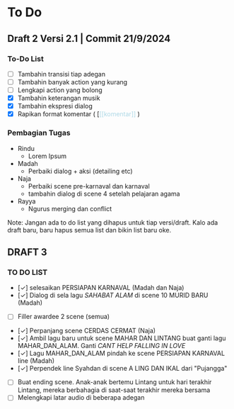 


# To Do

## Draft 2 Versi 2.1 | Commit 21/9/2024 

### To-Do List
- [ ] Tambahin transisi tiap adegan
- [ ] Tambahin banyak action yang kurang
- [ ] Lengkapi action yang bolong
- [x] Tambahin keterangan musik
- [x] Tambahin ekspresi dialog
- [x] Rapikan format komentar ( [<span style="color:lightblue">[[komentar]]</span> )

### Pembagian Tugas

- Rindu
    - Lorem Ipsum
- Madah
    - Perbaiki dialog  + aksi (detailing etc)
- Naja
    - Perbaiki scene pre-karnaval dan karnaval
    - tambahin dialog di scene 4 setelah pelajaran agama
- Rayya
    - Ngurus merging dan conflict


Note: Jangan ada to do list yang dihapus untuk tiap versi/draft. Kalo ada draft baru, baru hapus semua list dan bikin list baru oke.


## DRAFT 3 
### TO DO LIST
- [✓] selesaikan PERSIAPAN KARNAVAL (Madah dan Naja)
- [✓] Dialog di sela lagu _SAHABAT ALAM_ di scene 10 MURID BARU (Madah)
- [ ] Filler awardee 2 scene (semua)
- [✓] Perpanjang scene CERDAS CERMAT (Naja)
- [✓] Ambil lagu baru untuk scene MAHAR DAN LINTANG buat ganti lagu MAHAR_DAN_ALAM. Ganti _CANT HELP FALLING IN LOVE_
- [✓] Lagu  MAHAR_DAN_ALAM pindah ke scene PERSIAPAN KARNAVAL line  (Madah)
- [✓] Perpendek line Syahdan di scene A LING DAN IKAL dari "Pujangga" 
- [ ] Buat ending scene. Anak-anak bertemu Lintang untuk hari terakhir Lintang, mereka berbahagia di saat-saat terakhir mereka bersama
- [ ] Melengkapi latar audio di beberapa adegan